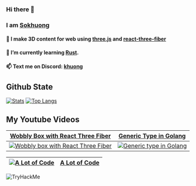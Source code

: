 ### Hi there 👋
### I am [Sokhuong](https://sokhuong.vercel.app/)
####  🔭 I make 3D content for web using [three.js](https://threejs.org/) and [react-three-fiber](https://docs.pmnd.rs/react-three-fiber/getting-started/introduction)
#### 🌱 I’m currently learning [Rust](https://www.rust-lang.org/).
#### 📫 Text me on Discord: [khuong](https://discord.com/users/696698615493820478)
## Github State
[![Stats](https://github-readme-stats-sokhuong-uon.vercel.app/api/?username=sokhuong-uon&theme=tokyonight&show_icons=true)](https://github.com/anuraghazra/github-readme-stats)
[![Top Langs](https://github-readme-stats-sokhuong-uon.vercel.app/api/top-langs/?username=sokhuong-uon&layout=compact&langs_count=10&theme=tokyonight)](https://github.com/anuraghazra/github-readme-stats)

## My Youtube Videos

| [Wobbly Box with React Three Fiber](https://youtube.com/shorts/zjhcStX0T4o) | [Generic Type in Golang](https://youtube.com/shorts/pXNr7WlVigY) |
| ----- | ------ |
|[![Wobbly box with React Three Fiber](https://i.ytimg.com/vi/zjhcStX0T4o/maxres2.jpg?sqp=-oaymwEoCIAKENAF8quKqQMcGADwAQH4AbYIgAKAD4oCDAgAEAEYZSBVKFIwDw==&rs=AOn4CLChKRxWl6B341Q64tm1VdxlaAch_g)](https://youtube.com/shorts/zjhcStX0T4o)|[![Generic type in Golang](https://i.ytimg.com/vi/pXNr7WlVigY/maxres2.jpg?sqp=-oaymwEoCIAKENAF8quKqQMcGADwAQH4AbYIgAKADIoCDAgAEAEYYSBhKGEwDw==&rs=AOn4CLA2vLyWZNd1s1jdBGlkq64kRl7V-g)](https://youtube.com/shorts/pXNr7WlVigY)|

|[![A Lot of Code](https://yt3.googleusercontent.com/69u358qfbWovjNnwpmTepuqVBCxMVQ10Jhf7Zzh63tEXZNgW2r93j2xjpeVzLxzHizfBOTbGIQ=s88-c-k-c0x00ffffff-no-rj-mo)](https://www.youtube.com/@alotofcode) | [A Lot of Code](https://www.youtube.com/@alotofcode/featured) |
| ----- | ----- |


![TryHackMe](https://tryhackme-badges.s3.amazonaws.com/sokhuong.png)
